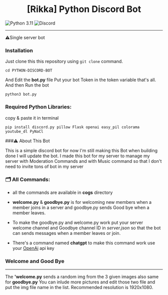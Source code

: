<h1 align="center">[Rikka] Python Discord Bot</h1>

<div>
<img alt="Python 3.11" src="https://img.shields.io/badge/Python-3.10_|_3.11-blue">
<img alt="Discord" src="https://img.shields.io/pypi/v/discord.py.svg">
</div>

----------


⚠️Single server bot


### Installation
Just clone this this repository using `git clone` command.

`cd PYTHON-DISCORD-BOT`

And Edit the **bot.py** file Put your bot Token in the token variable that's all.
And then Run the bot 

`python3 bot.py`


### Required Python Libraries:
 copy & paste it in terminal 

`pip install discord.py pillow Flask openai easy_pil colorama youtube_dl PyNaCl`


###⚠️ About This Bot

This is a simple discord bot for now I'm still making this Bot when building done I will update the bot. I made this bot for my server to manage my server with Moderation Commands and with Music command so that I don't need to invite tons of bot in my server

### 🗂 All Commands:
 - all the commands are available in **cogs** directory
 - **welcome.py** & **goodbye.py** is for welcoming new members when a member joins in a server and goodbye.py sends Good bye when a member leaves.

 - To make the goodbye.py and welcome.py work put your server welcome channel and Goodbye channel ID in _server.json_ so that the bot can sends messages when a member leaves or join.

 - There's a command named **chatgpt** to make this command work use your <a href="https://openai.com">OpenAi</a> api key


### Welcome and Good Bye
----------
The **'welcome.py** sends a random img from the 3 given images also same for **goodbye.py**
You can inlude more pictures and edit those two file and put the img file name in the list. Recommended resolution is 1920x1080.


